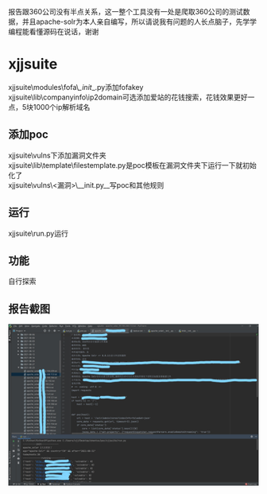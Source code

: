 报告跟360公司没有半点关系，这一整个工具没有一处是爬取360公司的测试数据，并且apache-solr为本人亲自编写，所以请说我有问题的人长点脑子，先学学编程能看懂源码在说话，谢谢
# xjjsuite
xjjsuite\modules\fofa\\_\_init_\_.py添加fofakey  
xjjsuite\lib\companyinfo\ip2domain可选添加爱站的花钱搜索，花钱效果更好一点，5块1000个ip解析域名 
## 添加poc
xjjsuite\vulns下添加漏洞文件夹  
xjjsuite\lib\template\filestemplate.py是poc模板在漏洞文件夹下运行一下就初始化了  
xjjsuite\vulns\\<漏洞>\\_\_init.py\_\_写poc和其他规则  
## 运行
xjjsuite\run.py运行 
## 功能
自行探索 
## 报告截图
![image](https://github.com/x-j-j/xjjsuite/blob/main/pic/1.png) 
